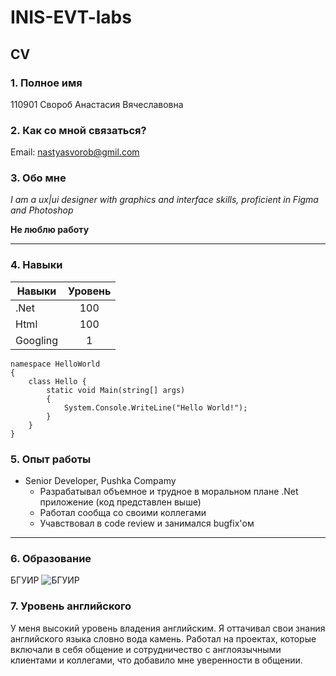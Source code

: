 # INIS-EVT-labs

## CV

### 1. Полное имя
110901 Свороб Анастасия Вячеславовна

### 2. Как со мной связаться?
Email: nastyasvorob@gmil.com
### 3. Обо мне
*I am a ux|ui designer with graphics and interface skills, proficient in Figma and Photoshop*

**Не люблю работу**

***

### 4. Навыки
Навыки     | Уровень 
-----------|:-------: 
.Net       |   100 
Html       |   100 
Googling   |   1



```
namespace HelloWorld
{
    class Hello {         
        static void Main(string[] args)
        {
            System.Console.WriteLine("Hello World!");
        }
    }
}
```

### 5. Опыт работы
* Senior Developer, Pushka Compamy
  + Разрабатывал объемное и трудное в моральном плане .Net приложение (код представлен выше)
  + Работал сообща со своими коллегами
  + Учавствовал в code review и занимался bugfix'ом

---

### 6. Образование
БГУИР
![БГУИР](/EVT/pics/bsuir.jpg "Учеба")

### 7. Уровень английского
У меня высокий уровень владения английским. Я оттачивал свои знания английского языка словно вода камень. Работал на проектах, которые включали в себя общение и сотрудничество с англоязычными клиентами и коллегами, что добавило мне уверенности в общении.
